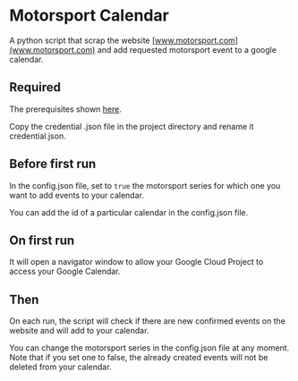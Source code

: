 # Motorsport Calendar

A python script that scrap the website [www.motorsport.com](www.motorsport.com) 
and add requested motorsport event to a google calendar.

## Required

The prerequisites shown [here](https://developers.google.com/calendar/api/quickstart/python).

Copy the credential .json file in the project directory and rename it credential.json.

## Before first run

In the config.json file, set to `true` the motorsport series for which one you want to add events to your calendar.

You can add the id of a particular calendar in the config.json file.

## On first run

It will open a navigator window to allow your Google Cloud Project to access your Google Calendar.

## Then

On each run, the script will check if there are new confirmed events on the website and will add to your calendar.

You can change the motorsport series in the config.json file at any moment.
Note that if you set one to false, the already created events will not be deleted from your calendar.
